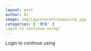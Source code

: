 ```yaml
---
layout: post
author: AI
image: img/Logintocontinueusing.jpg
categories: [ '教育' ]
Login to continue using"
---
```

Login to continue using